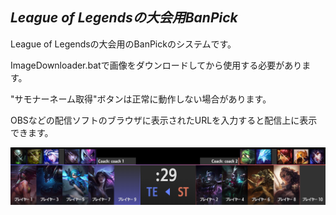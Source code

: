 ## _League of Legendsの大会用BanPick_

League of Legendsの大会用のBanPickのシステムです。 

ImageDownloader.batで画像をダウンロードしてから使用する必要があります。

"サモナーネーム取得"ボタンは正常に動作しない場合があります。 

OBSなどの配信ソフトのブラウザに表示されたURLを入力すると配信上に表示できます。

![](ss-1.png)

